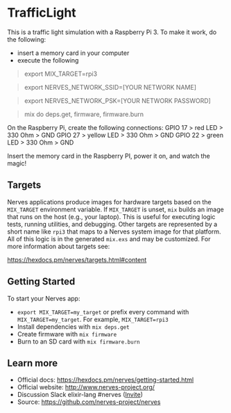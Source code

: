 # TrafficLight

This is a traffic light simulation with a Raspberry Pi 3. To make it work, do the following:

- insert a memory card in your computer
- execute the following
> export MIX_TARGET=rpi3

> export NERVES_NETWORK_SSID=[YOUR NETWORK NAME]

> export NERVES_NETWORK_PSK=[YOUR NETWORK PASSWORD]

> mix do deps.get, firmware, firmware.burn

On the Raspberry Pi, create the following connections:
GPIO 17 > red    LED > 330 Ohm > GND
GPIO 27 > yellow LED > 330 Ohm > GND
GPIO 22 > green  LED > 330 Ohm > GND

Insert the memory card in the Raspberry PI, power it on, and watch the magic!

## Targets

Nerves applications produce images for hardware targets based on the
`MIX_TARGET` environment variable. If `MIX_TARGET` is unset, `mix` builds an
image that runs on the host (e.g., your laptop). This is useful for executing
logic tests, running utilities, and debugging. Other targets are represented by
a short name like `rpi3` that maps to a Nerves system image for that platform.
All of this logic is in the generated `mix.exs` and may be customized. For more
information about targets see:

https://hexdocs.pm/nerves/targets.html#content

## Getting Started

To start your Nerves app:
  * `export MIX_TARGET=my_target` or prefix every command with
    `MIX_TARGET=my_target`. For example, `MIX_TARGET=rpi3`
  * Install dependencies with `mix deps.get`
  * Create firmware with `mix firmware`
  * Burn to an SD card with `mix firmware.burn`

## Learn more

  * Official docs: https://hexdocs.pm/nerves/getting-started.html
  * Official website: http://www.nerves-project.org/
  * Discussion Slack elixir-lang #nerves ([Invite](https://elixir-slackin.herokuapp.com/))
  * Source: https://github.com/nerves-project/nerves
